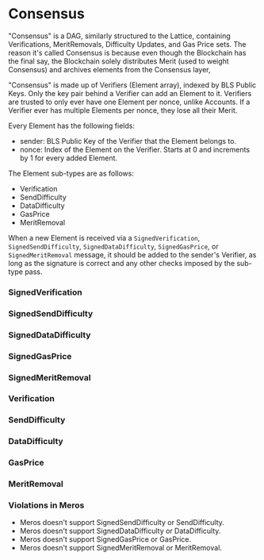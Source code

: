 # Consensus

"Consensus" is a DAG, similarly structured to the Lattice, containing Verifications, MeritRemovals, Difficulty Updates, and Gas Price sets. The reason it's called Consensus is because even though the Blockchain has the final say, the Blockchain solely distributes Merit (used to weight Consensus) and archives elements from the Consensus layer,

"Consensus" is made up of Verifiers (Element array), indexed by BLS Public Keys. Only the key pair behind a Verifier can add an Element to it. Verifiers are trusted to only ever have one Element per nonce, unlike Accounts. If a Verifier ever has multiple Elements per nonce, they lose all their Merit.

Every Element has the following fields:
- sender: BLS Public Key of the Verifier that the Element belongs to.
- nonce: Index of the Element on the Verifier. Starts at 0 and increments by 1 for every added Element.

The Element sub-types are as follows:
- Verification
- SendDifficulty
- DataDifficulty
- GasPrice
- MeritRemoval

When a new Element is received via a `SignedVerification`, `SignedSendDifficulty`, `SignedDataDifficulty`, `SignedGasPrice`, or `SignedMeritRemoval` message, it should be added to the sender's Verifier, as long as the signature is correct and any other checks imposed by the sub-type pass.

### SignedVerification

### SignedSendDifficulty

### SignedDataDifficulty

### SignedGasPrice

### SignedMeritRemoval

### Verification

### SendDifficulty

### DataDifficulty

### GasPrice

### MeritRemoval

### Violations in Meros

- Meros doesn't support SignedSendDifficulty or SendDifficulty.
- Meros doesn't support SignedDataDifficulty or DataDifficulty.
- Meros doesn't support SignedGasPrice or GasPrice.
- Meros doesn't support SignedMeritRemoval or MeritRemoval.
